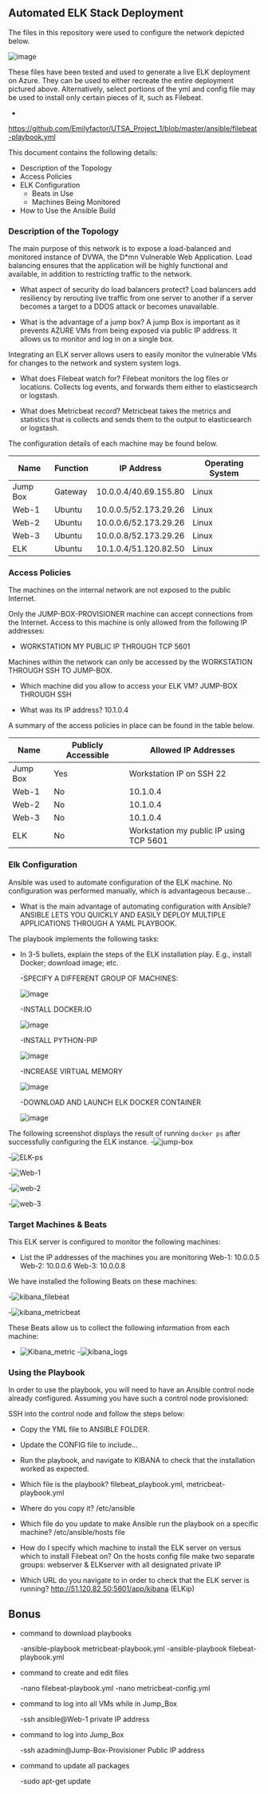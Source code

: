 ## Automated ELK Stack Deployment

The files in this repository were used to configure the network depicted below.

![image](https://user-images.githubusercontent.com/96030770/161370148-f2b694ea-41b7-492d-a3aa-424cf8688688.png)



These files have been tested and used to generate a live ELK deployment on Azure. They can be used to either recreate the entire deployment pictured above. Alternatively, select portions of the yml and config file may be used to install only certain pieces of it, such as Filebeat.

  -
  https://github.com/Emilyfactor/UTSA_Project_1/blob/master/ansible/filebeat-playbook.yml



This document contains the following details:
- Description of the Topology
- Access Policies
- ELK Configuration
  - Beats in Use
  - Machines Being Monitored
- How to Use the Ansible Build


### Description of the Topology

The main purpose of this network is to expose a load-balanced and monitored instance of DVWA, the D*mn Vulnerable Web Application.
Load balancing ensures that the application will be highly functional and available, in addition to restricting traffic to the network.

- What aspect of security do load balancers protect? 
    Load balancers add resiliency by rerouting live traffic from one server to another if a server becomes a target to a DDOS attack or becomes unavailable.

- What is the advantage of a jump box? 
    A jump Box is important as it prevents AZURE VMs from being exposed via public IP address. It allows us to monitor and log in on a single box. 

Integrating an ELK server allows users to easily monitor the vulnerable VMs for changes to the network and system system logs.

- What does Filebeat watch for? 
    Filebeat monitors the log files or locations. Collects log events, and forwards them either to elasticsearch or logstash.

- What does Metricbeat record?
    Metricbeat takes the metrics and statistics that is collects and sends them to the output to elasticsearch or logstash.

The configuration details of each machine may be found below.

| Name     | Function | IP Address            | Operating System |
|----------|----------|-----------------------|------------------|
| Jump Box | Gateway  | 10.0.0.4/40.69.155.80 | Linux            |
| Web-1    | Ubuntu   | 10.0.0.5/52.173.29.26 | Linux            |
| Web-2    | Ubuntu   | 10.0.0.6/52.173.29.26 | Linux            |
| Web-3    | Ubuntu   | 10.0.0.8/52.173.29.26 | Linux            |
| ELK      | Ubuntu   | 10.1.0.4/51.120.82.50 | Linux            | 

### Access Policies

The machines on the internal network are not exposed to the public Internet. 

Only the JUMP-BOX-PROVISIONER machine can accept connections from the Internet. Access to this machine is only allowed from the following IP addresses:
- WORKSTATION MY PUBLIC IP THROUGH TCP 5601

Machines within the network can only be accessed by the WORKSTATION THROUGH SSH TO JUMP-BOX.

- Which machine did you allow to access your ELK VM? 
    JUMP-BOX THROUGH SSH

- What was its IP address?
    10.1.0.4

A summary of the access policies in place can be found in the table below.

| Name     | Publicly Accessible | Allowed IP Addresses                    |
|----------|---------------------|-----------------------------------------|
| Jump Box | Yes                 | Workstation IP on SSH 22                |
| Web-1    | No                  | 10.1.0.4                                |
| Web-2    | No                  | 10.1.0.4                                |
| Web-3    | No                  | 10.1.0.4                                |
| ELK      | No                  | Workstation my public IP using TCP 5601 |


### Elk Configuration

Ansible was used to automate configuration of the ELK machine. No configuration was performed manually, which is advantageous because...
- What is the main advantage of automating configuration with Ansible?
    ANSIBLE LETS YOU QUICKLY AND EASILY DEPLOY MULTIPLE APPLICATIONS THROUGH A YAML PLAYBOOK. 

The playbook implements the following tasks:
- In 3-5 bullets, explain the steps of the ELK installation play. E.g., install Docker; download image; etc.

  -SPECIFY A DIFFERENT GROUP OF MACHINES:
  
  ![image](https://user-images.githubusercontent.com/96030770/161370193-62bde299-2925-4013-bc10-0c06036774dc.png)




   -INSTALL DOCKER.IO
   
   ![image](https://user-images.githubusercontent.com/96030770/161370249-b4b871f6-c1bb-4eda-930b-93f9766b8634.png)



  -INSTALL PYTHON-PIP

  ![image](https://user-images.githubusercontent.com/96030770/161370318-762432b4-f872-417c-b9bd-eb9a5e87b9be.png)



  -INCREASE VIRTUAL MEMORY

  ![image](https://user-images.githubusercontent.com/96030770/161370361-16c8edda-ac1b-452e-a749-9082ddf25120.png)


  -DOWNLOAD AND LAUNCH ELK DOCKER CONTAINER
  
  ![image](https://user-images.githubusercontent.com/96030770/161370519-1dc2e1ed-9315-4c5b-b079-1417b955b5bf.png)


The following screenshot displays the result of running `docker ps` after successfully configuring the ELK instance.
-![jump-box](https://user-images.githubusercontent.com/96030770/161402701-192bdf6c-07b5-41a0-848e-fdbd71406aaa.PNG)

-![ELK-ps](https://user-images.githubusercontent.com/96030770/161402707-9a1b752e-e0e4-40d2-a8f5-2f552d0c4a48.PNG)

-![Web-1](https://user-images.githubusercontent.com/96030770/161402713-0ef2be71-7dd6-44ee-9d4e-dd231cb83a24.PNG)

-![web-2](https://user-images.githubusercontent.com/96030770/161402718-827cc0e2-7ed7-40f8-aea9-2fd953a918f0.PNG)

-![web-3](https://user-images.githubusercontent.com/96030770/161402727-8bb6ebed-655d-404f-9ffd-784f27cb311e.PNG)


### Target Machines & Beats
This ELK server is configured to monitor the following machines:
- List the IP addresses of the machines you are monitoring
  Web-1: 10.0.0.5
  Web-2: 10.0.0.6 
  Web-3: 10.0.0.8

We have installed the following Beats on these machines:

-![kibana_filebeat](https://user-images.githubusercontent.com/96030770/161402574-8c01b17a-c613-4f01-8abe-d838be2998bb.PNG)

-![kibana_metricbeat](https://user-images.githubusercontent.com/96030770/161402587-07b5b714-b244-440d-88f2-7274ca96bff0.PNG)



These Beats allow us to collect the following information from each machine:
- ![Kibana_metric](https://user-images.githubusercontent.com/96030770/161402591-99bc993d-0deb-4aad-854b-42e257c080ed.PNG)
-![kibana_logs](https://user-images.githubusercontent.com/96030770/161402611-065c3364-741d-477f-a51e-371b887dbb3e.PNG)


### Using the Playbook
In order to use the playbook, you will need to have an Ansible control node already configured. Assuming you have such a control node provisioned: 

SSH into the control node and follow the steps below:
- Copy the YML file to ANSIBLE FOLDER.
- Update the CONFIG file to include...
- Run the playbook, and navigate to KIBANA to check that the installation worked as expected.

- Which file is the playbook? filebeat_playbook.yml, metricbeat-playbook.yml
- Where do you copy it? /etc/ansible
- Which file do you update to make Ansible run the playbook on a specific machine? /etc/ansible/hosts file
- How do I specify which machine to install the ELK server on versus which to install Filebeat on? On the hosts config file make two separate groups: webserver & ELKserver with all designated private IP
- Which URL do you navigate to in order to check that the ELK server is running? http://51.120.82.50:5601/app/kibana (ELKip) 

## Bonus
- command to download playbooks

    -ansible-playbook metricbeat-playbook.yml
    -ansible-playbook filebeat-playbook.yml

- command to create and edit files

    -nano filebeat-playbook.yml
    -nano metricbeat-config.yml

- command to log into all VMs while in Jump_Box

    -ssh ansible@Web-1 private IP address

- command to log into Jump_Box

    -ssh azadmin@Jump-Box-Provisioner Public IP address

- command to update all packages

    -sudo apt-get update
